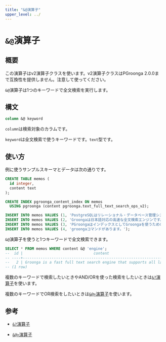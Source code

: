 ```yaml
---
title: "&@演算子"
upper_level: ../
---
```


# `&@`演算子

## 概要

この演算子はv2演算子クラスを使います。v2演算子クラスはPGroonga 2.0.0まで互換性を提供しません。注意して使ってください。

`&@`演算子は1つのキーワードで全文検索を実行します。

## 構文

```sql
column &@ keyword
```

`column`は検索対象のカラムです。

`keyword`は全文検索で使うキーワードです。`text`型です。

## 使い方

例に使うサンプルスキーマとデータは次の通りです。

```sql
CREATE TABLE memos (
  id integer,
  content text
);

CREATE INDEX pgroonga_content_index ON memos
  USING pgroonga (content pgroonga.text_full_text_search_ops_v2);
```

```sql
INSERT INTO memos VALUES (1, 'PostgreSQLはリレーショナル・データベース管理システムです。');
INSERT INTO memos VALUES (2, 'Groongaは日本語対応の高速な全文検索エンジンです。');
INSERT INTO memos VALUES (3, 'PGroongaはインデックスとしてGroongaを使うためのPostgreSQLの拡張機能です。');
INSERT INTO memos VALUES (4, 'groongaコマンドがあります。');
```

`&@`演算子を使うと1つキーワードで全文検索できます。

```sql
SELECT * FROM memos WHERE content &@ 'engine';
--  id |                                content                                 
-- ----+------------------------------------------------------------------------
--   2 | Groonga is a fast full text search engine that supports all languages.
-- (1 row)
```

複数のキーワードで検索したいときやAND/ORを使った検索をしたいときは[`&?`演算子](query-v2.html)を使います。

複数のキーワードでOR検索をしたいときは[`&@>`演算子](match-contain-v2.html)を使います。

## 参考

  * [`&?`演算子](query-v2.html)

  * [`&@>`演算子](match-contain-v2.html)
